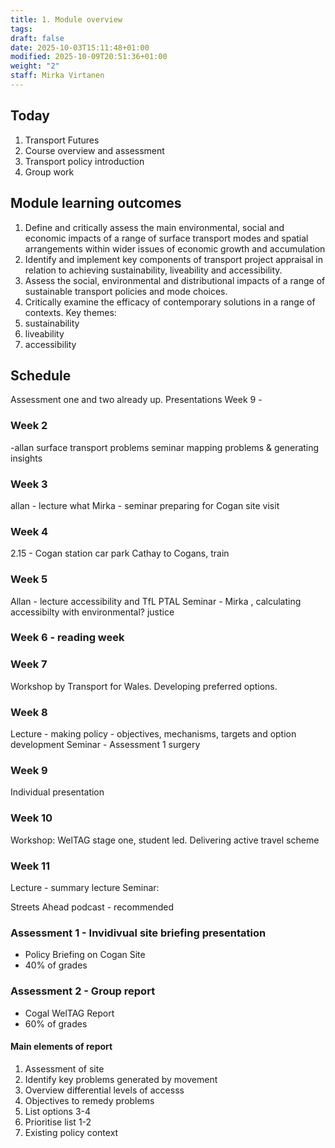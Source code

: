 ```yaml
---
title: 1. Module overview
tags:
draft: false
date: 2025-10-03T15:11:48+01:00
modified: 2025-10-09T20:51:36+01:00
weight: "2"
staff: Mirka Virtanen
---
```

## Today
1. Transport Futures
2. Course overview and assessment
3. Transport policy introduction
4. Group work
## Module learning outcomes
1. Define and critically assess the main environmental, social and economic impacts of a range of surface transport modes and spatial arrangements within wider issues of economic growth and accumulation
2. Identify and implement key components of transport project appraisal in relation to achieving sustainability, liveability and accessibility.
3. Assess the social, environmental and distributional impacts of a range of sustainable transport policies and mode choices.
4. Critically examine the efficacy of contemporary solutions in a range of contexts.
Key themes:
5. sustainability
6. liveability
7. accessibility
## Schedule
Assessment one and two already up.
Presentations Week 9 - 
### Week 2 
-allan 
surface transport problems
seminar mapping problems & generating insights
### Week 3 
allan - lecture what 
Mirka - seminar preparing for Cogan site visit
### Week 4 
2.15 - Cogan station car park
Cathay to Cogans, train
### Week 5
Allan - lecture accessibility and TfL PTAL
Seminar - Mirka , calculating accessibilty with environmental? justice
### Week 6 - reading week
### Week 7 
Workshop by Transport for Wales. Developing preferred options.
### Week 8 
Lecture - making policy - objectives, mechanisms, targets and option development
Seminar - Assessment 1 surgery
### Week 9 
Individual presentation
### Week 10 
Workshop: WelTAG stage one, student led.
Delivering active travel scheme
### Week 11
Lecture - summary lecture
Seminar:

Streets Ahead podcast - recommended

### Assessment 1 - Invidivual site briefing presentation
- Policy Briefing on Cogan Site
- 40% of grades
### Assessment 2 - Group report
- Cogal WelTAG Report
- 60% of grades
#### Main elements of report
1. Assessment of site
2. Identify key problems generated by movement
3. Overview differential levels of accesss
4. Objectives to remedy problems
5. List options 3-4
6. Prioritise list 1-2
7. Existing policy context